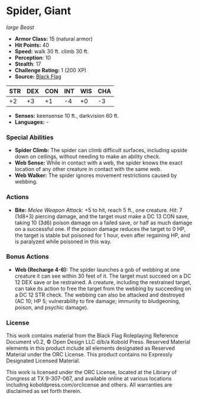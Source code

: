# Spider, Giant

*large* *Beast*

- **Armor Class:** 15 (natural armor)
- **Hit Points:** 40 
- **Speed:** walk 30 ft. climb 30 ft.
- **Perception**: 10
- **Stealth**: 17
- **Challenge Rating:** 1 (200 XP)
- **Source:** [Black Flag](https://koboldpress.com/kpstore/product/tovrpg-pg-mv/)

| STR | DEX | CON | INT | WIS | CHA |
| --- | --- | --- | --- | --- | --- |
| +2 | +3 | +1 | -4 | +0 | -3 |

- **Senses:** keensense 10 ft., darkvision 60 ft.
- **Languages:** -

### Special Abilities

- **Spider Climb:** The spider can climb difficult surfaces, including upside down on ceilings, without needing to make an ability check.
- **Web Sense:** While in contact with a web, the spider knows the exact location of any other creature in contact with the same web.
- **Web Walker:** The spider ignores movement restrictions caused by webbing.

### Actions

- **Bite:** _Melee Weapon Attack:_ +5 to hit, reach 5 ft., one creature. _Hit:_ 7 (1d8+3) piercing damage, and the target must make a DC 13 CON save, taking 10 (3d6) poison damage on a failed save, or half as much damage on a successful one. If the poison damage reduces the target to 0 HP, the target is stable but poisoned for 1 hour, even after regaining HP, and is paralyzed while poisoned in this way.

### Bonus Actions

- **Web (Recharge 4-6):** The spider launches a gob of webbing at one creature it can see within 30 feet of it. The target must succeed on a DC 12 DEX save or be restrained. A creature, including the restrained target, can take its action to free the target from the webbing by succeeding on a DC 12 STR check. The webbing can also be attacked and destroyed (AC 10; HP 5; vulnerability to fire damage; immunity to bludgeoning, poison, and psychic damage).


### License

This work contains material from the Black Flag Roleplaying Reference Document v0.2, © Open Design LLC d/b/a Kobold Press. Reserved Material elements in this product include all elements designated as Reserved Material under the ORC License. This product contains no Expressly Designated Licensed Material.

This work is licensed under the ORC License, located at the Library of Congress at TX 9-307-067, and available online at various locations including koboldpress.com/orclicense and others. All warranties are disclaimed as set forth therein.
